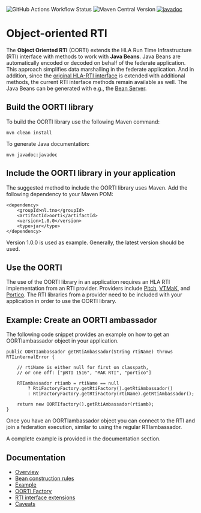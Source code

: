 ![GitHub Actions Workflow Status](https://img.shields.io/github/actions/workflow/status/TNO-MST/object-oriented-rti/build-publish-jar.yaml?branch=main&label=build&event=push)
![Maven Central Version](https://img.shields.io/maven-central/v/nl.tno/oorti)
[![javadoc](https://javadoc.io/badge2/nl.tno/oorti/javadoc.svg)](https://javadoc.io/doc/nl.tno/oorti) 

# Object-oriented RTI

The **Object Oriented RTI** (OORTI) extends the HLA Run Time Infrastructure (RTI) interface with methods to work with **Java Beans**. Java Beans are automatically encoded or decoded on behalf of the federate application. This approach simplifies data marshalling in the federate application. And in addition, since the [original HLA-RTI interface](https://github.com/TNO-MST/hla-java-api) is extended with additional methods, the current RTI interface methods remain available as well.
The Java Beans can be generated with e.g., the [Bean Server](https://github.com/TNO-MST/bean-server).

## Build the OORTI library

To build the OORTI library use the following Maven command:

```
mvn clean install
```

To generate Java documentation:

```
mvn javadoc:javadoc
```

## Include the OORTI library in your application

The suggested method to include the OORTI library uses Maven. Add the following dependency to your Maven POM:

```
<dependency>
	<groupId>nl.tno</groupId>
	<artifactId>oorti</artifactId>
	<version>1.0.0</version>
	<type>jar</type>
</dependency>
```

Version 1.0.0 is used as example. Generally, the latest version should be used.

## Use the OORTI

The use of the OORTI library in an application requires an HLA RTI implementation from an RTI provider. Providers include [Pitch](https://pitchtechnologies.com), [VTMaK](https://www.mak.com), and [Portico](https://github.com/openlvc/portico). The RTI libraries from a provider need to be included with your application in order to use the OORTI library.

## Example: Create an OORTI ambassador

The following code snippet provides an example on how to get an OORTIambassador object in your application.

```
public OORTIambassador getRtiAmbassador(String rtiName) throws RTIinternalError {

	// rtiName is either null for first on classpath,
	// or one off: ["pRTI 1516", "MAK RTI", "portico"]

	RTIambassador rtiamb = rtiName == null
		? RtiFactoryFactory.getRtiFactory().getRtiAmbassador()
		: RtiFactoryFactory.getRtiFactory(rtiName).getRtiAmbassador();

	return new OORTIfactory().getRtiAmbassador(rtiamb);
}
```

Once you have an OORTIambassador object you can connect to the RTI and join a federation execution, similar to using the regular RTIambassador.

A complete example is provided in the documentation section.

## Documentation

- [Overview](doc/Overview.md)
- [Bean construction rules](doc/Beans.md)
- [Example](doc/Example.md)
- [OORTI Factory](doc/OORTIfactory.md)
- [RTI interface extensions](doc/Extensions.md)
- [Caveats](doc/Caveats.md)
